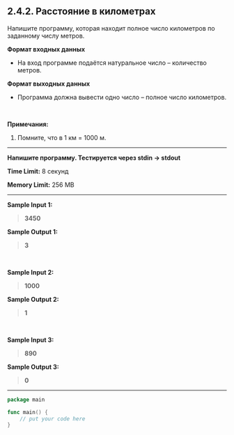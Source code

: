 ## 2.4.2. Расстояние в километрах

Напишите программу, которая находит полное число километров по заданному числу метров.

**Формат входных данных**
* На вход программе подаётся натуральное число – количество метров.

**Формат выходных данных**
* Программа должна вывести одно число – полное число километров.

<br />

**Примечания:**


1. Помните, что в 1 км = 1000 м.


___
**Напишите программу. Тестируется через stdin → stdout**

**Time Limit:** 8 секунд

**Memory Limit:** 256 MB
___
**Sample Input 1:**
> **3450**

**Sample Output 1:**
> **3**

<br />

**Sample Input 2:**
> **1000**

**Sample Output 2:**
> **1**

<br />

**Sample Input 3:**
> **890**

**Sample Output 3:**
> **0**
___
```Go
package main

func main() {
    // put your code here
}
```